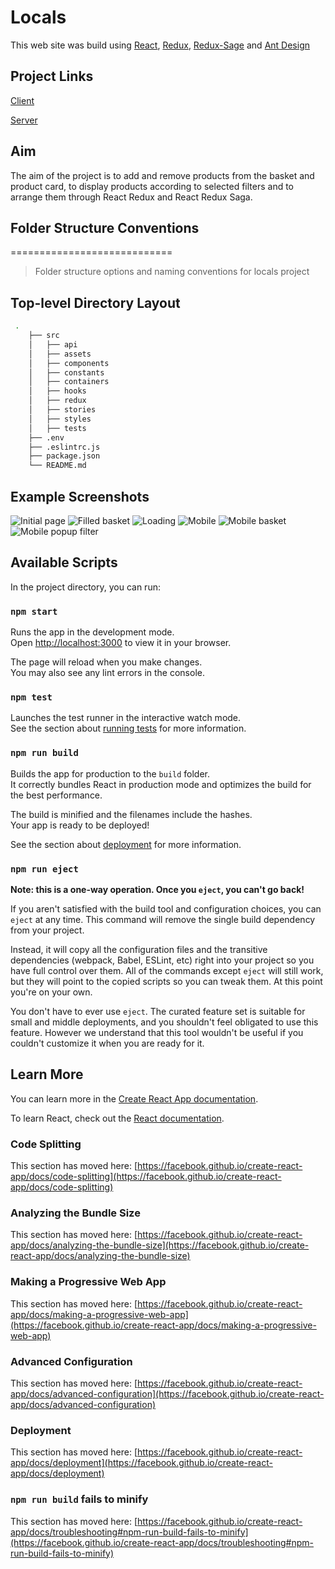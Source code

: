 # Locals

This web site was build using [React](https://tr.reactjs.org/), [Redux](https://redux.js.org/), [Redux-Sage](https://redux-saga.js.org/) and [Ant Design](https://ant.design/)

## Project Links

[Client](https://master.dgpvs6inlk5yw.amplifyapp.com/)

[Server](https://locals-backend.herokuapp.com/)

## Aim
The aim of the project is to add and remove products from the basket and product card, to display products according to selected filters and to arrange them through React Redux and React Redux Saga.

## Folder Structure Conventions
============================

> Folder structure options and naming conventions for locals project

## Top-level Directory Layout

```bash
 .
    ├── src
    │   ├── api
    │   ├── assets
    │   ├── components
    │   ├── constants
    │   ├── containers
    │   ├── hooks
    │   ├── redux
    │   ├── stories
    │   ├── styles
    │   ├── tests
    ├── .env
    ├── .eslintrc.js
    ├── package.json
    └── README.md
```
## Example Screenshots

![Initial page](/src/assets/images/github-images/empty_initial_page.png)
![Filled basket](/src/assets/images/github-images/filled_basket.png)
![Loading](/src/assets/images/github-images/loading.png)
![Mobile](/src/assets/images/github-images/mobile.png)
![Mobile basket](/src/assets/images/github-images/mobile_basket.png)
![Mobile popup filter](/src/assets/images/github-images/mobile_filter_options.png)


## Available Scripts

In the project directory, you can run:

### `npm start`

Runs the app in the development mode.\
Open [http://localhost:3000](http://localhost:3000) to view it in your browser.

The page will reload when you make changes.\
You may also see any lint errors in the console.

### `npm test`

Launches the test runner in the interactive watch mode.\
See the section about [running tests](https://facebook.github.io/create-react-app/docs/running-tests) for more information.

### `npm run build`

Builds the app for production to the `build` folder.\
It correctly bundles React in production mode and optimizes the build for the best performance.

The build is minified and the filenames include the hashes.\
Your app is ready to be deployed!

See the section about [deployment](https://facebook.github.io/create-react-app/docs/deployment) for more information.

### `npm run eject`

**Note: this is a one-way operation. Once you `eject`, you can't go back!**

If you aren't satisfied with the build tool and configuration choices, you can `eject` at any time. This command will remove the single build dependency from your project.

Instead, it will copy all the configuration files and the transitive dependencies (webpack, Babel, ESLint, etc) right into your project so you have full control over them. All of the commands except `eject` will still work, but they will point to the copied scripts so you can tweak them. At this point you're on your own.

You don't have to ever use `eject`. The curated feature set is suitable for small and middle deployments, and you shouldn't feel obligated to use this feature. However we understand that this tool wouldn't be useful if you couldn't customize it when you are ready for it.

## Learn More

You can learn more in the [Create React App documentation](https://facebook.github.io/create-react-app/docs/getting-started).

To learn React, check out the [React documentation](https://reactjs.org/).

### Code Splitting

This section has moved here: [https://facebook.github.io/create-react-app/docs/code-splitting](https://facebook.github.io/create-react-app/docs/code-splitting)

### Analyzing the Bundle Size

This section has moved here: [https://facebook.github.io/create-react-app/docs/analyzing-the-bundle-size](https://facebook.github.io/create-react-app/docs/analyzing-the-bundle-size)

### Making a Progressive Web App

This section has moved here: [https://facebook.github.io/create-react-app/docs/making-a-progressive-web-app](https://facebook.github.io/create-react-app/docs/making-a-progressive-web-app)

### Advanced Configuration

This section has moved here: [https://facebook.github.io/create-react-app/docs/advanced-configuration](https://facebook.github.io/create-react-app/docs/advanced-configuration)

### Deployment

This section has moved here: [https://facebook.github.io/create-react-app/docs/deployment](https://facebook.github.io/create-react-app/docs/deployment)

### `npm run build` fails to minify

This section has moved here: [https://facebook.github.io/create-react-app/docs/troubleshooting#npm-run-build-fails-to-minify](https://facebook.github.io/create-react-app/docs/troubleshooting#npm-run-build-fails-to-minify)
